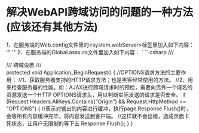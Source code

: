 # 解决WebAPI跨域访问的问题的一种方法(应该还有其他方法)
1、在服务端的Web.config文件里的<system.webServer>标签里加入如下内容：
   '"
    <httpProtocol>
      <customHeaders>
        <!--响应类型 (值为逗号分隔的一个字符串，表明服务器支持的所有跨域请求的方法)-->
        <add name="Access-Control-Allow-Methods" value="GET,POST,PUT,DELETE,OPTIONS" />
        <!--响应头设置（Content-Type：只限于三个值application/x-www-form-urlencoded、multipart/form-data、text/plain）-->
        <add name="Access-Control-Allow-Headers" value="x-requested-with,content-type" />
        <!--如果设置 Access-Control-Allow-Origin:*，则允许所有域名的脚本访问该资源-->
        <add name="Access-Control-Allow-Origin" value="*" />
        <!--<add name="Access-Control-Allow-Origin" value="http://domain1.com, http://domain2.com" />  设置允许跨域访问的网址-->
      </customHeaders>
    </httpProtocol>'"
2、在服务端的Global.asax.cs文件里加入如下内容：
    ` `` csharp
    /// <summary>
    /// 跨域设置
    /// </summary>
    protected void Application_BeginRequest()
    {
      //OPTIONS请求方法的主要作用：
      //1、获取服务器支持的HTTP请求方法；也是黑客经常使用的方法。
      //2、用来检查服务器的性能。如：AJAX进行跨域请求时的预检，需要向另外一个域名的资源发送一个HTTP OPTIONS请求头，用以判断实际发送的请求是否安全。
      if (Request.Headers.AllKeys.Contains("Origin") && Request.HttpMethod == "OPTIONS")
      {
        //表示对输出的内容进行缓冲，执行page.Response.Flush()时，会等所有内容缓冲完毕，将内容发送到客户端。
        //这样就不会出错，造成页面卡死状态，让用户无限制的等下去
        Response.Flush();
      }
    }
